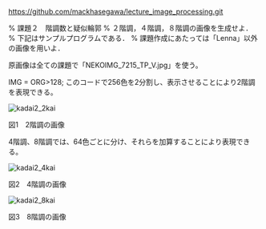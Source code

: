https://github.com/mackhasegawa/lecture_image_processing.git

% 課題２　階調数と疑似輪郭
% ２階調，４階調，８階調の画像を生成せよ．
% 下記はサンプルプログラムである．
% 課題作成にあたっては「Lenna」以外の画像を用いよ．

原画像は全ての課題で「NEKOIMG_7215_TP_V.jpg」を使う。

IMG = ORG>128;
このコードで256色を2分割し、表示させることにより2階調を表現できる。

![kadai2_2kai](https://user-images.githubusercontent.com/28531844/28501368-9c69f7f2-7015-11e7-8a9e-bc3b2f488351.png)

図1　2階調の画像

4階調、8階調では、64色ごとに分け、それらを加算することにより表現できる。

![kadai2_4kai](https://user-images.githubusercontent.com/28531844/28501386-e65d12ea-7015-11e7-93da-6fc1372c162d.png)

図2　4階調の画像

![kadai2_8kai](https://user-images.githubusercontent.com/28531844/28501391-fce0bf1c-7015-11e7-8a0d-a8dc34b21887.png)

図3　8階調の画像
